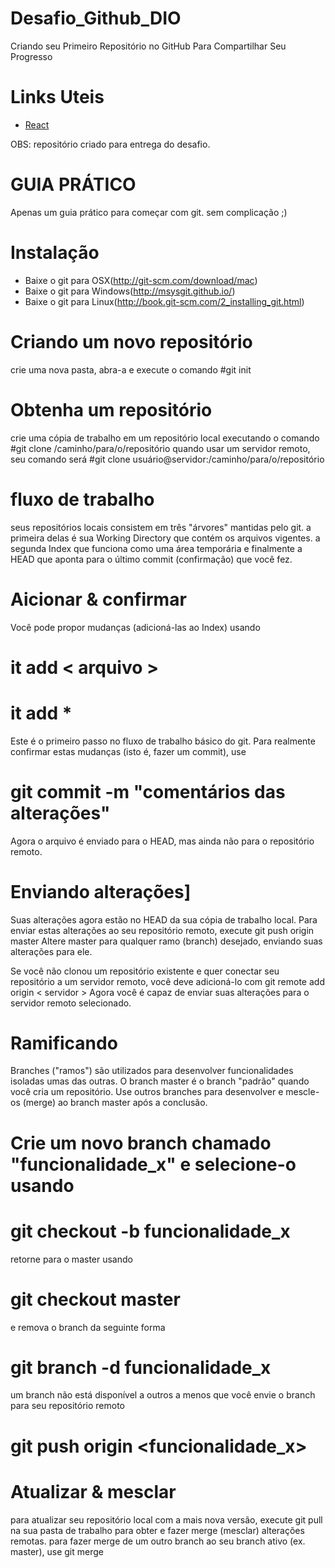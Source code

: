 # Desafio_Github_DIO
Criando seu Primeiro Repositório no GitHub Para Compartilhar Seu Progresso

# Links Uteis
- [React](https://aboutreact.com/react-native-app-intro-slider/)

OBS: repositório criado para entrega do desafio.

# GUIA PRÁTICO

Apenas um guia prático para começar com git. sem complicação ;)

# Instalação
- Baixe o git para OSX(http://git-scm.com/download/mac)
- Baixe o git para Windows(http://msysgit.github.io/)
- Baixe o git para Linux(http://book.git-scm.com/2_installing_git.html)

# Criando um novo repositório
crie uma nova pasta, abra-a e execute o comando
#git init

# Obtenha um repositório
crie uma cópia de trabalho em um repositório local executando o comando
#git clone /caminho/para/o/repositório
quando usar um servidor remoto, seu comando será
#git clone usuário@servidor:/caminho/para/o/repositório

# fluxo de trabalho
seus repositórios locais consistem em três "árvores" mantidas pelo git. a primeira delas é sua Working Directory que contém os arquivos vigentes. a segunda Index que funciona como uma área temporária e finalmente a HEAD que aponta para o último commit (confirmação) que você fez.

# Aicionar & confirmar
Você pode propor mudanças (adicioná-las ao Index) usando
  #   it add < arquivo >
  #   it add *
Este é o primeiro passo no fluxo de trabalho básico do git. Para realmente confirmar estas mudanças (isto é, fazer um commit), use
  #  git commit -m "comentários das alterações"
Agora o arquivo é enviado para o HEAD, mas ainda não para o repositório remoto.
  
# Enviando alterações]
Suas alterações agora estão no HEAD da sua cópia de trabalho local. Para enviar estas alterações ao seu repositório remoto, execute
git push origin master
Altere master para qualquer ramo (branch) desejado, enviando suas alterações para ele.

Se você não clonou um repositório existente e quer conectar seu repositório a um servidor remoto, você deve adicioná-lo com
git remote add origin < servidor >
Agora você é capaz de enviar suas alterações para o servidor remoto selecionado.
  
# Ramificando
Branches ("ramos") são utilizados para desenvolver funcionalidades isoladas umas das outras. O branch master é o branch "padrão" quando você cria um repositório. Use outros branches para desenvolver e mescle-os (merge) ao branch master após a conclusão.
  
# Crie um novo branch chamado "funcionalidade_x" e selecione-o usando
  # git checkout -b funcionalidade_x
retorne para o master usando
  # git checkout master
e remova o branch da seguinte forma
  # git branch -d funcionalidade_x
um branch não está disponível a outros a menos que você envie o branch para seu repositório remoto
  # git push origin <funcionalidade_x>
  
# Atualizar & mesclar
para atualizar seu repositório local com a mais nova versão, execute
git pull na sua pasta de trabalho para obter e fazer merge (mesclar) alterações remotas.
para fazer merge de um outro branch ao seu branch ativo (ex. master), use
git merge <branch>
